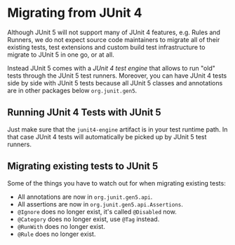 # Migrating from JUnit 4

Although JUnit 5 will not support many of JUnit 4 features, e.g. Rules and Runners,
we do not expect source code maintainers to migrate all of their existing tests, test extensions
and custom build test infrastructure to migrate to JUnit 5 in one go, or at all.

Instead JUnit 5 comes with a _JUnit 4 test engine_ that allows to run "old"
tests through the JUnit 5 test runners. Moreover, you can have JUnit 4 tests
side by side with JUnit 5 tests because all JUnit 5 classes and annotations are
in other packages below `org.junit.gen5`.

## Running JUnit 4 Tests with JUnit 5

Just make sure that the `junit4-engine` artifact is in your test runtime path.
In that case JUnit 4 tests will automatically be picked up by JUnit 5 test runners.

## Migrating existing tests to JUnit 5

Some of the things you have to watch out for when migrating existing tests:

- All annotations are now in `org.junit.gen5.api`.
- All assertions are now in `org.junit.gen5.api.Assertions`.
- `@Ignore` does no longer exist, it's called `@Disabled` now.
- `@Category` does no longer exist, use `@Tag` instead.
- `@RunWith` does no longer exist.
- `@Rule` does no longer exist.
